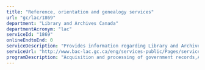 ```yaml
---
title: "Reference, orientation and genealogy services"
url: "gc/lac/1869"
department: "Library and Archives Canada"
departmentAcronym: "lac"
serviceId: "1869"
onlineEndtoEnd: 0
serviceDescription: "Provides information regarding Library and Archives Canada's programs and services; offer orientation sessions, reference and genealogy research support and tools to access LAC's collections."
serviceUrl: "http://www.bac-lac.gc.ca/eng/services-public/Pages/services-public.aspx#b"
programDescription: "Acquisition and processing of government records,Acquisition and processing of published heritage,Acquisition and processing of private archives,Public services,Outreach and support to communities"
---
```

